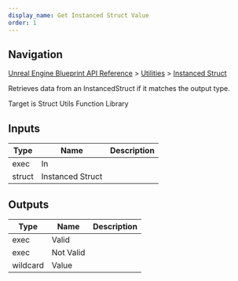 ```yaml
---
display_name: Get Instanced Struct Value
order: 1
---
```

## Navigation

[Unreal Engine Blueprint API Reference](https://dev.epicgames.com/documentation/en-us/unreal-engine/BlueprintAPI) > [Utilities](https://dev.epicgames.com/documentation/en-us/unreal-engine/BlueprintAPI/Utilities) > [Instanced Struct](https://dev.epicgames.com/documentation/en-us/unreal-engine/BlueprintAPI/Utilities/InstancedStruct)

Retrieves data from an InstancedStruct if it matches the output type.

Target is Struct Utils Function Library

## Inputs

| Type | Name | Description |
| --- | --- | --- |
| exec | In |  |
| struct | Instanced Struct |  |

## Outputs

| Type | Name | Description |
| --- | --- | --- |
| exec | Valid |  |
| exec | Not Valid |  |
| wildcard | Value |  |
